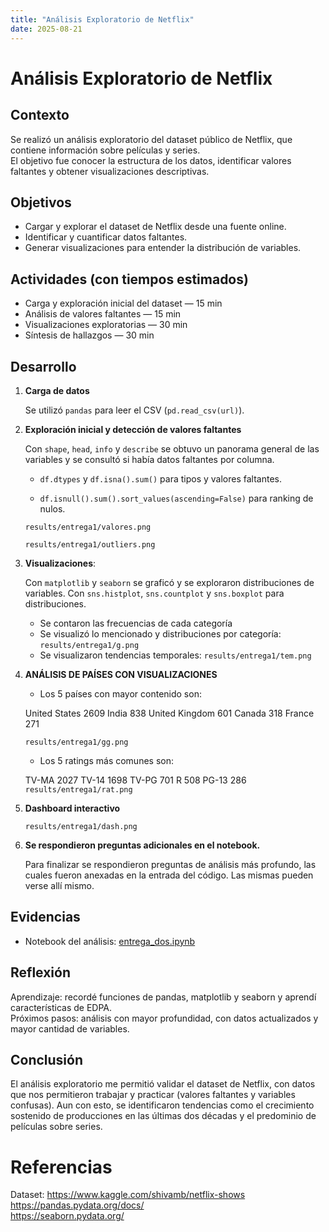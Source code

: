 ```yaml
---
title: "Análisis Exploratorio de Netflix"
date: 2025-08-21
---
```


# Análisis Exploratorio de Netflix

## Contexto
Se realizó un análisis exploratorio del dataset público de Netflix, que contiene información sobre películas y series.  
El objetivo fue conocer la estructura de los datos, identificar valores faltantes y obtener visualizaciones descriptivas.

## Objetivos
- Cargar y explorar el dataset de Netflix desde una fuente online.
- Identificar y cuantificar datos faltantes.
- Generar visualizaciones para entender la distribución de variables.

## Actividades (con tiempos estimados)
- Carga y exploración inicial del dataset — 15 min  
- Análisis de valores faltantes — 15 min  
- Visualizaciones exploratorias — 30 min  
- Síntesis de hallazgos — 30 min  

## Desarrollo

1. **Carga de datos**
   
   Se utilizó `pandas` para leer el CSV  (`pd.read_csv(url)`).

2. **Exploración inicial y detección de valores faltantes**
   
   Con `shape`, `head`, `info` y `describe` se obtuvo un panorama general de las variables y se consultó si había datos faltantes por columna. 
   
   - `df.dtypes` y `df.isna().sum()` para tipos y valores faltantes.  
   
   - `df.isnull().sum().sort_values(ascending=False)` para ranking de nulos.  
   
   `results/entrega1/valores.png`   
  
   `results/entrega1/outliers.png` 

3. **Visualizaciones**: 

   Con `matplotlib` y `seaborn` se graficó y se exploraron distribuciones de variables. Con `sns.histplot`, `sns.countplot` y `sns.boxplot` para distribuciones.  

   * Se contaron las frecuencias de cada categoría
   * Se visualizó lo mencionado y distribuciones por categoría:
   `results/entrega1/g.png` 
   * Se visualizaron tendencias temporales:
   `results/entrega1/tem.png` 
   
4. **ANÁLISIS DE PAÍSES CON VISUALIZACIONES**
   
   * Los 5 países con mayor contenido son:

   United States     2609
   India              838
   United Kingdom     601
   Canada             318
   France             271

   `results/entrega1/gg.png`
  
   * Los 5 ratings más comunes son:
  
   TV-MA    2027
   TV-14    1698
   TV-PG     701
   R         508
   PG-13     286
   `results/entrega1/rat.png`
    
5. **Dashboard interactivo**
   
   `results/entrega1/dash.png`

6. **Se respondieron preguntas adicionales en el notebook.** 
   
   Para finalizar se respondieron preguntas de análisis más profundo, las cuales fueron anexadas en la entrada del código. Las mismas pueden verse allí mismo.

## Evidencias

- Notebook del análisis: [entrega_dos.ipynb](dos.ipynb)  

## Reflexión

Aprendizaje: recordé funciones de pandas, matplotlib y seaborn y aprendí características de EDPA.  
Próximos pasos: análisis con mayor profundidad, con datos actualizados y mayor cantidad de variables.  

## Conclusión

El análisis exploratorio me permitió validar el dataset de Netflix, con datos que nos permitieron trabajar y practicar (valores faltantes y variables confusas). Aun con esto, se identificaron tendencias como el crecimiento sostenido de producciones en las últimas dos décadas y el predominio de películas sobre series.  

# Referencias 

Dataset: 
https://www.kaggle.com/shivamb/netflix-shows  
https://pandas.pydata.org/docs/  
https://seaborn.pydata.org/  
